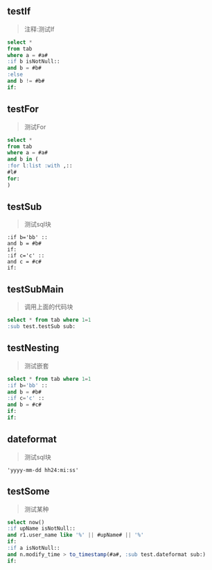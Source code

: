 ## testIf
> 注释:测试If
```sql
select *
from tab
where a = #a#
:if b isNotNull::
and b = #b#
:else
and b != #b#
if:
```

## testFor
> 测试For
```sql
select *
from tab
where a = #a#
and b in (
:for l:list :with ,::
#l#
for:
)
```

## testSub
> 测试sql块
```sub
:if b='bb' ::
and b = #b#
if:
:if c='c' ::
and c = #c#
if:
```

## testSubMain
> 调用上面的代码块
```sql
select * from tab where 1=1
:sub test.testSub sub:
```

## testNesting
> 测试嵌套
```sql
select * from tab where 1=1
:if b='bb' ::
and b = #b#
:if c='c' ::
and b = #c#
if:
if:

```


## dateformat
> 测试sql块
```sub
'yyyy-mm-dd hh24:mi:ss'
```

## testSome
> 测试某种
```sql
select now()
:if upName isNotNull::
and r1.user_name like '%' || #upName# || '%'
if:
:if a isNotNull::
and n.modify_time > to_timestamp(#a#, :sub test.dateformat sub:)
if:

```